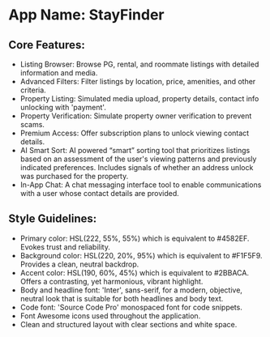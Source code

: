 # **App Name**: StayFinder

## Core Features:

- Listing Browser: Browse PG, rental, and roommate listings with detailed information and media.
- Advanced Filters: Filter listings by location, price, amenities, and other criteria.
- Property Listing: Simulated media upload, property details, contact info unlocking with 'payment'.
- Property Verification: Simulate property owner verification to prevent scams.
- Premium Access: Offer subscription plans to unlock viewing contact details.
- AI Smart Sort: AI powered “smart” sorting tool that prioritizes listings based on an assessment of the user's viewing patterns and previously indicated preferences. Includes signals of whether an address unlock was purchased for the property.
- In-App Chat: A chat messaging interface tool to enable communications with a user whose contact details are provided.

## Style Guidelines:

- Primary color: HSL(222, 55%, 55%) which is equivalent to #4582EF. Evokes trust and reliability.
- Background color: HSL(220, 20%, 95%) which is equivalent to #F1F5F9. Provides a clean, neutral backdrop.
- Accent color: HSL(190, 60%, 45%) which is equivalent to #2BBACA. Offers a contrasting, yet harmonious, vibrant highlight.
- Body and headline font: 'Inter', sans-serif, for a modern, objective, neutral look that is suitable for both headlines and body text.
- Code font: 'Source Code Pro' monospaced font for code snippets.
- Font Awesome icons used throughout the application.
- Clean and structured layout with clear sections and white space.